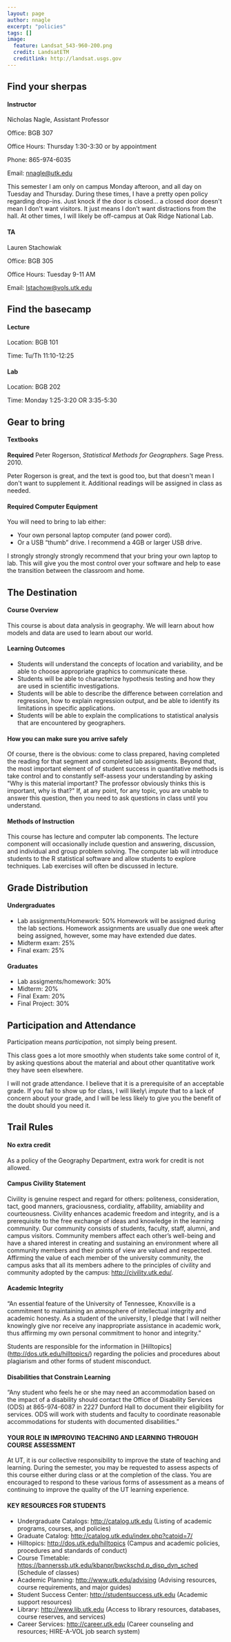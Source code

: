 ```yaml
---
layout: page
author: nnagle
excerpt: "policies"
tags: []
image:
  feature: Landsat_543-960-200.png
  credit: LandsatETM
  creditlink: http://landsat.usgs.gov
---
```



## Find your sherpas

#### Instructor

Nicholas Nagle, Assistant Professor

Office: BGB 307

Office Hours: Thursday 1:30-3:30 or by appointment

Phone: 865-974-6035

Email: <nnagle@utk.edu>

This semester I am only on campus Monday afteroon, and all day on Tuesday and Thursday.  During these times, I have a pretty open policy regarding drop-ins.  Just knock if the door is closed... a closed door doesn't mean I don't want visitors.  It just means I don't want distractions from the hall.  At other times, I will likely be off-campus at Oak Ridge National Lab.  

#### TA

Lauren Stachowiak

Office: BGB 305

Office Hours: Tuesday 9-11 AM

Email: <lstachow@vols.utk.edu>


## Find the basecamp

#### Lecture

Location: BGB 101

Time: Tu/Th 11:10-12:25

#### Lab

Location: BGB 202

Time: Monday 1:25-3:20 OR 3:35-5:30

## Gear to bring

#### Textbooks

**Required** Peter Rogerson, *Statistical Methods for Geographers*.  Sage Press. 2010.

Peter Rogerson is great, and the text is good too, but that doesn't mean I don't want to supplement it.  Additional readings will be assigned in class as needed.  

#### Required Computer Equipment

You will need to bring to lab either:

- Your own personal laptop computer (and power cord).
- Or a USB “thumb” drive. I recommend a 4GB or larger USB drive.

I strongly strongly strongly recommend that your bring your own laptop to lab.  This will give you the most control over your software and help to ease the transition between the classroom and home.

## The Destination

#### Course Overview
This course is about data analysis in geography.  We will learn about how models and data are used to learn about our world.

#### Learning Outcomes

- Students will understand the concepts of location and variability, and be able to choose appropriate graphics to communicate these.
- Students will be able to characterize hypothesis testing and how they are used in scientific investigations.
- Students will be able to describe the difference between correlation and regression, how to explain regression output, and be able to identify its limitations in specific applications.
- Students will be able to explain the complications to statistical analysis that are encountered by geographers.

#### How you can make sure you arrive safely
Of course, there is the obvious: come to class prepared, having completed the reading for that segment and completed lab assigments.  Beyond that, the most important element of of student success in quantitative methods is take control and to constantly self-assess your understanding by asking "Why is this material important?  The professor obviously thinks this is important, why is that?"  If, at any point, for any topic, you are unable to answer this question, then you need to ask questions in class until you understand.

#### Methods of Instruction
This course has lecture and computer lab components.  The lecture component will occasionally include question and answering, discussion, and individual and group problem solving.  The computer lab will introduce students to the R statistical software and allow students to explore techniques.  Lab exercises will often be discussed in lecture.


## Grade Distribution

#### Undergraduates

- Lab assignments/Homework: 50%  Homework will be assigned during the lab sections.  Homework assignments are usually due one week after being assigned, however, some may have extended due dates.
- Midterm exam:  25%
- Final exam: 25%

#### Graduates

 - Lab assigments/homework: 30%
 - Midterm: 20%
 - Final Exam: 20%
 - Final Project: 30%



## Participation and Attendance

Participation means *participation*, not simply being present.

This class goes a lot more smoothly when students take some control of it, by asking questions about the material and about other quantitative work they have seen elsewhere.  

I will not grade attendance.  I believe that it is a prerequisite of an acceptable grade.  If you fail to show up for class, I will likely\ *impute* that to a lack of concern about your grade, and I will be less likely to give you the benefit of the doubt should you need it.

## Trail Rules

#### No extra credit  

As a policy of the Geography Department, extra work for credit is not allowed.

#### Campus Civility Statement

Civility is genuine respect and regard for others: politeness, consideration, tact, good manners, graciousness, cordiality, affability, amiability and courteousness. Civility enhances academic freedom and integrity, and is a prerequisite to the free exchange of ideas and knowledge in the learning community. Our community consists of students, faculty, staff, alumni, and campus visitors. Community members affect each other’s well-being and have a shared interest in creating and sustaining an environment where all community members and their points of view are valued and respected. Affirming the value of each member of the university community, the campus asks that all its members adhere to the principles of civility and community adopted by the campus: http://civility.utk.edu/.

#### Academic Integrity

“An essential feature of the University of Tennessee, Knoxville is a commitment to maintaining an atmosphere of intellectual integrity and academic honesty. As a student of the university, I pledge that I will neither knowingly give nor receive any inappropriate assistance in academic work, thus affirming my own personal commitment to honor and integrity.”

Students are responsible for the information in [Hilltopics] (http://dos.utk.edu/hilltopics/) regarding the policies and procedures about plagiarism and other forms of student misconduct.

#### Disabilities that Constrain Learning

“Any student who feels he or she may need an accommodation based on the impact of a disability should contact the Office of Disability Services (ODS) at 865-974-6087 in 2227 Dunford Hall to document their eligibility for services. ODS will work with students and faculty to coordinate reasonable accommodations for students with documented disabilities.”

#### YOUR ROLE IN IMPROVING TEACHING AND LEARNING THROUGH COURSE ASSESSMENT

At UT, it is our collective responsibility to improve the state of teaching and learning. During the semester, you may be requested to assess aspects of this course either during class or at the completion of the class. You are encouraged to respond to these various forms of assessment as a means of continuing to improve the quality of the UT learning experience.


#### KEY RESOURCES FOR STUDENTS

- Undergraduate Catalogs: http://catalog.utk.edu (Listing of academic programs, courses, and policies)
- Graduate Catalog: http://catalog.utk.edu/index.php?catoid=7/
- Hilltopics: http://dos.utk.edu/hilltopics (Campus and academic policies, procedures and standards of conduct)
- Course Timetable: https://bannerssb.utk.edu/kbanpr/bwckschd.p_disp_dyn_sched (Schedule of classes)
- Academic Planning: http://www.utk.edu/advising (Advising resources, course requirements, and major guides)
- Student Success Center: http://studentsuccess.utk.edu (Academic support resources)
- Library: http://www.lib.utk.edu (Access to library resources, databases, course reserves, and services)
- Career Services: http://career.utk.edu (Career counseling and resources; HIRE-A-VOL job search system)
